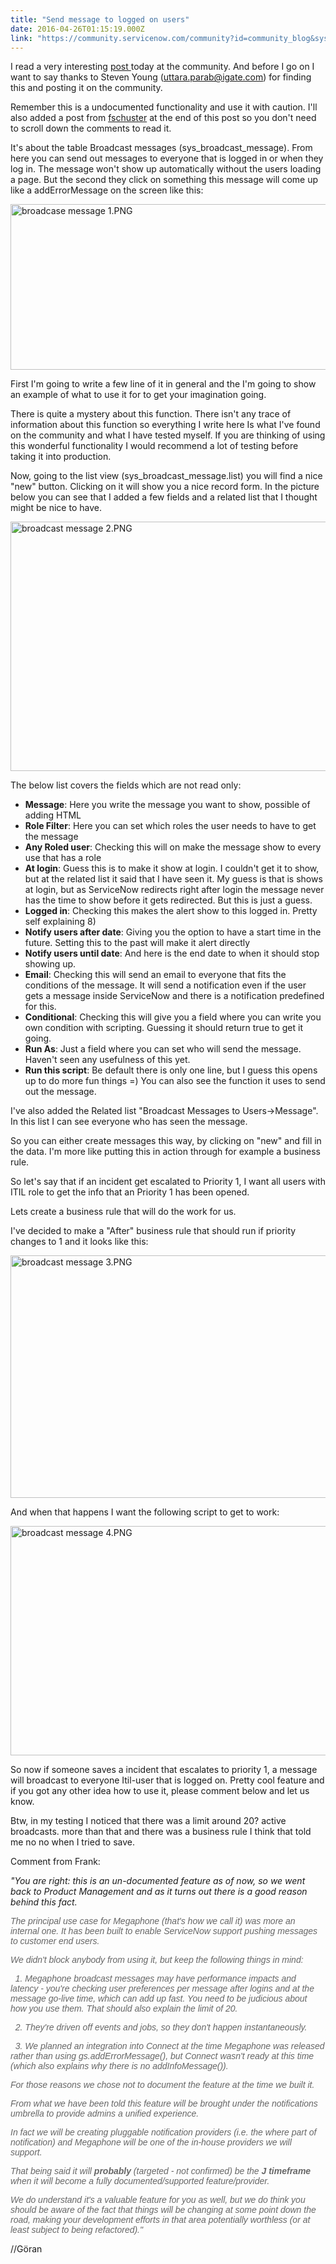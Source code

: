 ```yaml
---
title: "Send message to logged on users"
date: 2016-04-26T01:15:19.000Z
link: "https://community.servicenow.com/community?id=community_blog&sys_id=e95d6629dbd0dbc01dcaf3231f961983"
---
```

<p>I read a very interesting <a title="" _jive_internal="true" href="/community?id=community_question&sys_id=64cfcb65dbdcdbc01dcaf3231f9619f6">post </a>today at the community. And before I go on I want to say thanks to Steven Young (<a title="uttara.parab@igate.com" __default_attr="22457" __jive_macro_name="user" class="jive_macro jive_macro_user" data-orig-content="uttara.parab@igate.com" data-renderedposition="10.208333969116211_712.326416015625_172_16" href="/community?id=community_user_profile&user=e69e0ee9dbd41fc09c9ffb651f96191f">uttara.parab@igate.com</a>) for finding this and posting it on the community.</p><p></p><p>Remember this is a undocumented functionality and use it with caution. I'll also added a post from <a title="fschuster" __default_attr="9624" __jive_macro_name="user" class="jive-link-profile-small jive_macro jive_macro_user" data-id="9624" data-objecttype="3" data-orig-content="fschuster" data-renderedposition="50.208335876464844_627.9861450195312_76_16" data-type="person" href="/community?id=community_user_profile&user=b93352e5db1c1fc09c9ffb651f9619f6">fschuster</a> at the end of this post so you don't need to scroll down the comments to read it.</p><p></p><p>It's about the table Broadcast messages (sys_broadcast_message). From here you can send out messages to everyone that is logged in or when they log in. The message won't show up automatically without the users loading a page. But the second they click on something this message will come up like a addErrorMessage on the screen like this:</p><p></p><p><img   alt="broadcase message 1.PNG" class="image-1 jive-image" src="3fc07339db18df04e9737a9e0f96190a.iix" style="width: 620px; height: 265px;"/></p><p></p><p></p><p>First I'm going to write a few line of it in general and the I'm going to show an example of what to use it for to get your imagination going.</p><p></p><p>There is quite a mystery about this function. There isn't any trace of information about this function so everything I write here Is what I've found on the community and what I have tested myself. If you are thinking of using this wonderful functionality I would recommend a lot of testing before taking it into production.</p><p></p><p>Now, going to the list view (sys_broadcast_message.list) you will find a nice "new" button. Clicking on it will show you a nice record form. In the picture below you can see that I added a few fields and a related list that I thought might be nice to have.</p><p></p><p><img   alt="broadcast message 2.PNG" class="image-2 jive-image" src="9f2c1146db1c13043eb27a9e0f96199a.iix" style="width: 620px; height: 399px;"/></p><p></p><p>The below list covers the fields which are not read only:</p><ul><li><strong>Message</strong>: Here you write the message you want to show, possible of adding HTML</li><li><strong>Role Filter</strong>: Here you can set which roles the user needs to have to get the message</li><li><strong>Any Roled user</strong>: Checking this will on make the message show to every use that has a role</li><li><strong>At login</strong>: Guess this is to make it show at login. I couldn't get it to show, but at the related list it said that I have seen it. My guess is that is shows at login, but as ServiceNow redirects right after login the message never has the time to show before it gets redirected. But this is just a guess.</li><li><strong>Logged in</strong>: Checking this makes the alert show to this logged in. Pretty self explaining 8)</li><li><strong>Notify users after date</strong>: Giving you the option to have a start time in the future. Setting this to the past will make it alert directly</li><li><strong>Notify users until date</strong>: And here is the end date to when it should stop showing up.</li><li><strong>Email</strong>: Checking this will send an email to everyone that fits the conditions of the message. It will send a notification even if the user gets a message inside ServiceNow and there is a notification predefined for this.</li><li><strong>Conditional</strong>: Checking this will give you a field where you can write you own condition with scripting. Guessing it should return true to get it going.</li><li><strong>Run As</strong>: Just a field where you can set who will send the message. Haven't seen any usefulness of this yet.</li><li><strong>Run this script</strong>: Be default there is only one line, but I guess this opens up to do more fun things =) You can also see the function it uses to send out the message.</li></ul><p></p><p>I've also added the Related list "Broadcast Messages to Users-&gt;Message". In this list I can see everyone who has seen the message.</p><p>So you can either create messages this way, by clicking on "new" and fill in the data. I'm more like putting this in action through for example a business rule.</p><p></p><p>So let's say that if an incident get escalated to Priority 1, I want all users with ITIL role to get the info that an Priority 1 has been opened.</p><p>Lets create a business rule that will do the work for us.</p><p></p><p>I've decided to make a "After" business rule that should run if priority changes to 1 and it looks like this:</p><p></p><p><img   alt="broadcast message 3.PNG" class="image-3 jive-image" src="c0b970cedbd89344e9737a9e0f9619e7.iix" style="width: 620px; height: 388px;"/></p><p></p><p>And when that happens I want the following script to get to work:</p><p></p><p><img   alt="broadcast message 4.PNG" class="image-4 jive-image" src="035ad00edb1c9704ed6af3231f9619c9.iix" style="width: 620px; height: 367px;"/></p><p></p><p>So now if someone saves a incident that escalates to priority 1, a message will broadcast to everyone Itil-user that is logged on. Pretty cool feature and if you got any other idea how to use it, please comment below and let us know.</p><p></p><p>Btw, in my testing I noticed that there was a limit around 20? active broadcasts. more than that and there was a business rule I think that told me no no when I tried to save.</p><p></p><p></p><p>Comment from Frank:</p><p><em>"</em><em>You are right: this is an un-documented feature as of now, so we went back to Product Management and as it turns out there is a good reason behind this fact.</em></p><p style="font-family: arial, sans-serif; color: #666666;"><em> </em></p><p style="font-family: arial, sans-serif; color: #666666;"><em>The principal use case for Megaphone (that's how we call it) was more an internal one. It has been built to enable ServiceNow support pushing messages to customer end users.</em></p><p style="font-family: arial, sans-serif; color: #666666;"><em> </em></p><p style="font-family: arial, sans-serif; color: #666666;"><em>We didn't block anybody from using it, but keep the following things in mind:</em></p><p style="font-family: arial, sans-serif; color: #666666;"><em>   1. Megaphone broadcast messages may have performance impacts and latency - you're checking user preferences per message after logins and at the message go-live time, which can add up fast. You need to be judicious about how you use them. That should also explain the limit of 20.</em></p><p style="font-family: arial, sans-serif; color: #666666;"><em>   2. They're driven off events and jobs, so they don't happen instantaneously.</em></p><p style="font-family: arial, sans-serif; color: #666666;"><em>   3. We planned an integration into Connect at the time Megaphone was released rather than using gs.addErrorMessage(), but Connect wasn't ready at this time (which also explains why there is no addInfoMessage()).</em></p><p style="font-family: arial, sans-serif; color: #666666;"><em> </em></p><p style="font-family: arial, sans-serif; color: #666666;"><em>For those reasons we chose not to document the feature at the time we built it.</em></p><p style="font-family: arial, sans-serif; color: #666666;"><em>From what we have been told this feature will be brought under the notifications umbrella to provide admins a unified experience.</em></p><p style="font-family: arial, sans-serif; color: #666666;"><em> </em></p><p style="font-family: arial, sans-serif; color: #666666;"><em>In fact we will be creating pluggable notification providers (i.e. the where part of notification) and Megaphone will be one of the in-house providers we will support.</em></p><p style="font-family: arial, sans-serif; color: #666666;"><em> </em></p><p style="font-family: arial, sans-serif; color: #666666;"><em>That being said it will <strong style="font-style: inherit; font-family: inherit;">probably</strong> (targeted - not confirmed) be the <strong style="font-style: inherit; font-family: inherit;">J timeframe</strong> when it will become a fully documented/supported feature/provider.</em></p><p style="font-family: arial, sans-serif; color: #666666;"><em> </em></p><p style="font-family: arial, sans-serif; color: #666666;"><em>We do understand it's a valuable feature for you as well, but we do think you should be aware of the fact that things will be changing at some point down the road, making your development efforts in that area potentially worthless (or at least subject to being refactored)."</em></p><p></p><p></p><p>//Göran</p>
